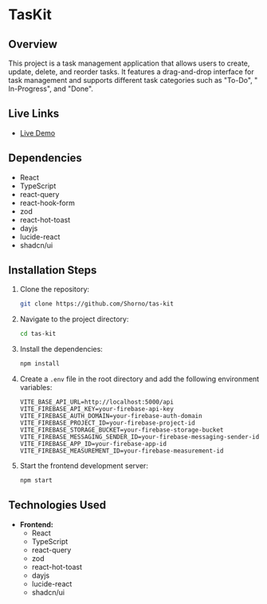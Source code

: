 # TasKit

## Overview

This project is a task management application that allows users to create, update, delete, and reorder tasks. It
features a drag-and-drop interface for task management and supports different task categories such as "To-Do", "
In-Progress", and "Done".

## Live Links

- [Live Demo](https://tas-kit.vercel.app)

## Dependencies

- React
- TypeScript
- react-query
- react-hook-form
- zod
- react-hot-toast
- dayjs
- lucide-react
- shadcn/ui

## Installation Steps

1. Clone the repository:
    ```bash
    git clone https://github.com/Shorno/tas-kit
    ```
2. Navigate to the project directory:
    ```bash
    cd tas-kit
    ```
3. Install the dependencies:
    ```bash
    npm install
    ```
4. Create a `.env` file in the root directory and add the following environment variables:
    ```dotenv
    VITE_BASE_API_URL=http://localhost:5000/api
    VITE_FIREBASE_API_KEY=your-firebase-api-key
    VITE_FIREBASE_AUTH_DOMAIN=your-firebase-auth-domain
    VITE_FIREBASE_PROJECT_ID=your-firebase-project-id
    VITE_FIREBASE_STORAGE_BUCKET=your-firebase-storage-bucket
    VITE_FIREBASE_MESSAGING_SENDER_ID=your-firebase-messaging-sender-id
    VITE_FIREBASE_APP_ID=your-firebase-app-id
    VITE_FIREBASE_MEASUREMENT_ID=your-firebase-measurement-id
    ```

5. Start the frontend development server:
    ```bash
    npm start
    ```

## Technologies Used

- **Frontend:**
    - React
    - TypeScript
    - react-query
    - zod
    - react-hot-toast
    - dayjs
    - lucide-react
    - shadcn/ui


